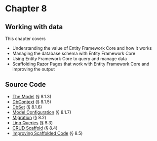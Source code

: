 # Chapter 8 

## Working with data

This chapter covers
- Understanding the value of Entity Framework Core and how it works
- Managing the database schema with Entity Framework Core
- Using Entity Framework Core to query and manage data
- Scaffolding Razor Pages that work with Entity Framework Core and improving the output 

## Source Code

- [The Model](https://github.com/mikebrind/Razor-Pages-In-Action/tree/main/Chapter08/TheModel) (§ 8.1.3)
- [DbContext](https://github.com/mikebrind/Razor-Pages-In-Action/tree/main/Chapter08/DbContext) (§ 8.1.5)
- [DbSet](https://github.com/mikebrind/Razor-Pages-In-Action/tree/main/Chapter08/DbSet) (§ 8.1.6)
- [Model Configuration](https://github.com/mikebrind/Razor-Pages-In-Action/tree/main/Chapter08/ModelConfiguration) (§ 8.1.7)
- [Migration](https://github.com/mikebrind/Razor-Pages-In-Action/tree/main/Chapter08/Migration) (§ 8.2)
- [Linq Queries](https://github.com/mikebrind/Razor-Pages-In-Action/tree/main/Chapter08/LINQQuery) (§ 8.3)
- [CRUD Scaffold](https://github.com/mikebrind/Razor-Pages-In-Action/tree/main/Chapter08/CRUDScaffolding) (§ 8.4)
- [Improving Scaffolded Code](https://github.com/mikebrind/Razor-Pages-In-Action/tree/main/Chapter08/AmendScaffoldedCode) (§ 8.5)